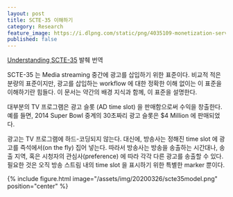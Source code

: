 ```yaml
---
layout: post
title: SCTE-35 이해하기
category: Research
feature_image: https://i.dlpng.com/static/png/4035109-monetization-server-side-dynamic-ad-insertion-insertions-png-450_450_preview.webp
published: false
---
```

[Understanding SCTE-35](https://codesequoia.wordpress.com/2014/02/24/understanding-scte-35/) 발췌 번역

<!-- more -->

SCTE-35 는 Media streaming 중간에 광고를 삽입하기 위한 표준이다. 비교적 적은 분량의 표준이지만, 광고를 삽입하는 workflow 에 대한 정확한 이해 없이는 이 표준을 이해하기란 힘들다. 이 문서는 약간의 배경 지식과 함께, 이 표준을 설명한다.

대부분의 TV 프로그램은 광고 슬롯 (AD time slot) 을 판매함으로써 수익을 창출한다. 예를 들면, 2014 Super Bowl 중계의 30초짜리 광고 슬롯은 $4 Million 에 판매되었다.

광고는 TV 프로그램에 하드-코딩되지 않는다. 대신에, 방송사는 정해진 time slot 에 광고를 즉석에서(on the fly) 집어 넣는다. 따라서 방송사는 방송을 송출하는 시간대나, 송출 지역, 혹은 시청자의 관심사(preference) 에 따라 각각 다른 광고를 송출할 수 있다. 필요한 것은 오직 방송 스트림 내의 time slot 을 표시하기 위한 특별한 marker 뿐이다.

{% include figure.html image="/assets/img/20200326/scte35model.png" position="center" %}